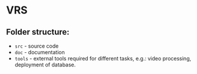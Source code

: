 # VRS
## Folder structure:
- `src` - source code
- `doc` - documentation
- `tools` - external tools required for different tasks, e.g.: video processing, deployment of database.
 

